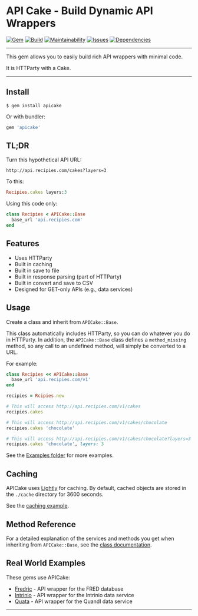 API Cake - Build Dynamic API Wrappers
==================================================

[![Gem](https://img.shields.io/gem/v/apicake.svg?style=flat-square)](https://rubygems.org/gems/apicake)
[![Build](https://img.shields.io/travis/DannyBen/apicake/master.svg?style=flat-square)](https://travis-ci.org/DannyBen/apicake)
[![Maintainability](https://img.shields.io/codeclimate/maintainability/DannyBen/apicake.svg?style=flat-square)](https://codeclimate.com/github/DannyBen/apicake)
[![Issues](https://img.shields.io/codeclimate/issues/DannyBen/apicake.svg?style=flat-square)](https://codeclimate.com/github/DannyBen/apicake)
[![Dependencies](https://img.shields.io/gemnasium/DannyBen/apicake.svg?style=flat-square)](https://gemnasium.com/DannyBen/apicake)


---

This gem allows you to easily build rich API wrappers with minimal code.

It is HTTParty with a Cake.

---


Install
--------------------------------------------------

```
$ gem install apicake
```

Or with bundler:

```ruby
gem 'apicake'
```


TL;DR
--------------------------------------------------

Turn this hypothetical API URL:

```
http://api.recipies.com/cakes?layers=3 
```

To this:

```ruby
Recipies.cakes layers:3
```

Using this code only:

```ruby
class Recipies < APICake::Base
  base_url 'api.recipies.com'
end
```


Features
--------------------------------------------------

- Uses HTTParty
- Built in caching
- Built in save to file
- Built in response parsing (part of HTTParty)
- Built in convert and save to CSV
- Designed for GET-only APIs (e.g., data services)


Usage
--------------------------------------------------

Create a class and inherit from `APICake::Base`.

This class automatically includes HTTParty, so you can do whatever you do in
HTTParty. In addition, the `APICake::Base` class defines a `method_missing`
method, so any call to an undefined method, will simply be converted to a 
URL.

For example:

```ruby
class Recipies << APICake::Base
  base_url 'api.recipies.com/v1'
end

recipies = Rcipies.new

# This will access http://api.recipies.com/v1/cakes
recipies.cakes

# This will access http://api.recipies.com/v1/cakes/chocolate
recipies.cakes 'chocolate'

# This will access http://api.recipies.com/v1/cakes/chocolate?layers=3
recipies.cakes 'chocolate', layers: 3
```

See the [Examples folder][1] for more examples.


Caching
--------------------------------------------------

APICake uses [Lightly][2] for caching. By default, cached objects are stored
in the `./cache` directory for 3600 seconds.

See the [caching example][3].


Method Reference
--------------------------------------------------

For a detailed explanation of the services and methods you get when inheriting
from `APICake::Base`, see the [class documentation][4].


Real World Examples
--------------------------------------------------

These gems use APICake:

- [Fredric][5] - API wrapper for the FRED database
- [Intrinio][6] - API wrapper for the Intrinio data service
- [Quata][7] - API wrapper for the Quandl data service


---

[1]: https://github.com/DannyBen/apicake/tree/master/examples
[2]: https://github.com/DannyBen/lightly
[3]: https://github.com/DannyBen/apicake/blob/master/examples/04-caching.rb
[4]: http://www.rubydoc.info/gems/apicake/0.1.1/APICake/Base
[5]: https://github.com/DannyBen/fredric
[6]: https://github.com/DannyBen/intrinio
[7]: https://github.com/DannyBen/quata